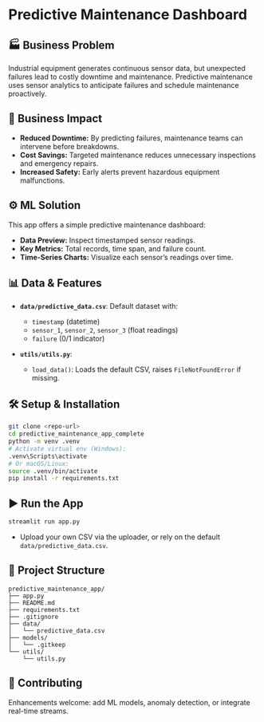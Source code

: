 # Predictive Maintenance Dashboard

## 🏭 Business Problem
Industrial equipment generates continuous sensor data, but unexpected failures lead to costly downtime and maintenance. Predictive maintenance uses sensor analytics to anticipate failures and schedule maintenance proactively.

## 🎯 Business Impact
- **Reduced Downtime:** By predicting failures, maintenance teams can intervene before breakdowns.  
- **Cost Savings:** Targeted maintenance reduces unnecessary inspections and emergency repairs.  
- **Increased Safety:** Early alerts prevent hazardous equipment malfunctions.

## ⚙️ ML Solution
This app offers a simple predictive maintenance dashboard:
- **Data Preview:** Inspect timestamped sensor readings.  
- **Key Metrics:** Total records, time span, and failure count.  
- **Time-Series Charts:** Visualize each sensor’s readings over time.

## 📊 Data & Features
- **`data/predictive_data.csv`**: Default dataset with:
  - `timestamp` (datetime)
  - `sensor_1`, `sensor_2`, `sensor_3` (float readings)
  - `failure` (0/1 indicator)

- **`utils/utils.py`**:  
  - `load_data()`: Loads the default CSV, raises `FileNotFoundError` if missing.

## 🛠️ Setup & Installation

```bash
git clone <repo-url>
cd predictive_maintenance_app_complete
python -m venv .venv
# Activate virtual env (Windows):
.venv\Scripts\activate
# Or macOS/Linux:
source .venv/bin/activate
pip install -r requirements.txt
```

## ▶️ Run the App

```bash
streamlit run app.py
```

- Upload your own CSV via the uploader, or rely on the default `data/predictive_data.csv`.

## 📁 Project Structure

```
predictive_maintenance_app/
├── app.py
├── README.md
├── requirements.txt
├── .gitignore
├── data/
│   └── predictive_data.csv
├── models/
│   └── .gitkeep
└── utils/
    └── utils.py
```

## 🤝 Contributing
Enhancements welcome: add ML models, anomaly detection, or integrate real-time streams.

